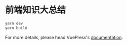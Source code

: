 # 前端知识大总结

> 


```bash
yarn dev
yarn build
```

For more details, please head VuePress's [documentation](https://v1.vuepress.vuejs.org/).

